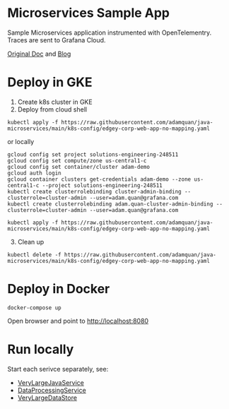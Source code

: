 # Microservices Sample App

Sample Microservices application instrumented with OpenTelementry. Traces are sent to Grafana Cloud.

[Original Doc](https://www.getambassador.io/docs/telepresence/latest/quick-start/qs-java/) and [Blog](https://dzone.com/articles/rapidly-develop-java-microservices-on-kubernetes-w)

# Deploy in GKE

1. Create k8s cluster in GKE
2. Deploy from cloud shell
```
kubectl apply -f https://raw.githubusercontent.com/adamquan/java-microservices/main/k8s-config/edgey-corp-web-app-no-mapping.yaml
```
or locally

```
gcloud config set project solutions-engineering-248511
gcloud config set compute/zone us-central1-c
gcloud config set container/cluster adam-demo
gcloud auth login
gcloud container clusters get-credentials adam-demo --zone us-central1-c --project solutions-engineering-248511
kubectl create clusterrolebinding cluster-admin-binding --clusterrole=cluster-admin --user=adam.quan@grafana.com
kubectl create clusterrolebinding adam.quan-cluster-admin-binding --clusterrole=cluster-admin --user=adam.quan@grafana.com

kubectl apply -f https://raw.githubusercontent.com/adamquan/java-microservices/main/k8s-config/edgey-corp-web-app-no-mapping.yaml
```


3. Clean up
```
kubectl delete -f https://raw.githubusercontent.com/adamquan/java-microservices/main/k8s-config/edgey-corp-web-app-no-mapping.yaml
```

# Deploy in Docker

```
docker-compose up
```

Open browser and point to [http://localhost:8080](http://localhost:8080)

# Run locally

Start each serivce separately, see: 
- [VeryLargeJavaService](https://github.com/adamquan/java-microservices/tree/main/VeryLargeJavaService)
- [DataProcessingService](https://github.com/adamquan/java-microservices/blob/main/DataProcessingService/README.md)
- [VeryLargeDataStore](https://github.com/adamquan/java-microservices/blob/main/VeryLargeDataStore/README.md)
